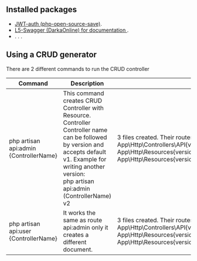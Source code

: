 ## Installed packages

- [JWT-auth (php-open-source-save)](https://github.com/PHP-Open-Source-Saver/jwt-auth).
- [L5-Swagger (DarkaOnline) for documentation ](https://github.com/DarkaOnLine/L5-Swagger).
- . . .

## Using a CRUD generator

There are 2 different commands to run the CRUD controller

| Command                                | Description                                                                                                                                                                                                          | Result                                                                                                                                                                                                                               |
|----------------------------------------|----------------------------------------------------------------------------------------------------------------------------------------------------------------------------------------------------------------------|--------------------------------------------------------------------------------------------------------------------------------------------------------------------------------------------------------------------------------------|
| php artisan api:admin {ControllerName} | This command creates CRUD Controller with Resource. Controller Controller name can be followed by version and accepts default v1. Example for writing another version: <br>php artisan api:admin (ControllerName) v2 | 3 files created. Their routes are:<br/>App\Http\Controllers\API\{version}\Admin\{ControllerName}<br/>App\Http\Resources\{version}\Admin\{ControllerNameResourse}<br/>App\Http\Resources\{version}\Admin\{ControllerNameShowResourse} | 
| php artisan api:user  {ControllerName} | It works the same as route api:admin only it creates a different document.                                                                                                                                           | 3 files created. Their routes are:<br/>App\Http\Controllers\API\{version}\User\{ControllerName}<br/>App\Http\Resources\{version}\User\{ControllerNameResourse}<br/>App\Http\Resources\{version}\User\{ControllerNameShowResourse}  |

